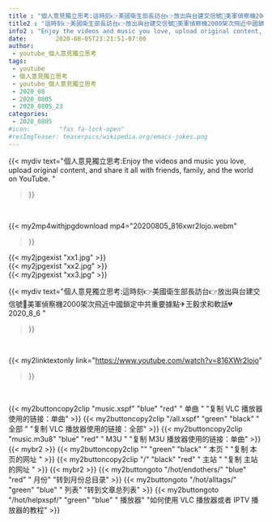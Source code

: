 ```yaml
---
title : "個人意見獨立思考:這時刻👉美國衛生部長訪台👉放出與台建交信號💑美軍偵察機2000架次飛近中國鎖定中共重要據點✈王毅求和軟話💔2020_8_6 "
title2 : "這時刻👉美國衛生部長訪台👉放出與台建交信號💑美軍偵察機2000架次飛近中國鎖定中共重要據點✈王毅求和軟話💔2020_8_6 "
info2 : "Enjoy the videos and music you love, upload original content, and share it all with friends, family, and the world on YouTube. "
date:        2020-08-05T23:21:51-07:00
author:
 - youtube_個人意見獨立思考
tags:
 - youtube
 - 個人意見獨立思考
 - youtube_個人意見獨立思考
 - 2020_08
 - 2020_0805
 - 2020_0805_23
categories:
 - 2020_0805
#icon:        "fas fa-lock-open"
#resImgTeaser: teaserpics/wikipedia.org/emacs-jokes.png
---
```


{{< mydiv text="個人意見獨立思考:Enjoy the videos and music you love, upload original content, and share it all with friends, family, and the world on YouTube. "
>}}
<br>


{{< my2mp4withjpgdownload mp4="20200805_816xwr2lojo.webm"
>}}

{{< my2jpgexist "xx1.jpg" >}}<br>
{{< my2jpgexist "xx2.jpg" >}}<br>
{{< my2jpgexist "xx3.jpg" >}}<br>



{{< mydiv text="個人意見獨立思考:這時刻👉美國衛生部長訪台👉放出與台建交信號💑美軍偵察機2000架次飛近中國鎖定中共重要據點✈王毅求和軟話💔2020_8_6 "
>}}
<br>

{{< my2linktextonly link="https://www.youtube.com/watch?v=816XWr2lojo"
>}}


<br>

{{< my2buttoncopy2clip "music.xspf"        "blue"   "red"    " 单曲 "  "复制 VLC 播放器使用的链接：单曲" >}} {{< my2buttoncopy2clip "/all.xspf"         "green"  "black"  " 全部 "  "复制 VLC 播放器使用的链接：全部" >}} {{< my2buttoncopy2clip "music.m3u8"        "blue"   "red"    " M3U  "    "复制 M3U 播放器使用的链接：单曲" >}} {{< mybr2 >}} {{< my2buttoncopy2clip ""                  "green"  "black"  " 本页 "    "复制 本页的网址 " >}} {{< my2buttoncopy2clip "/"                 "black"  "red"    " 主站 "    "复制 主站的网址 " >}} {{< mybr2 >}} {{< my2buttongoto      "/hot/endothers/"   "blue"   "red"    " 月份"   "转到月份总目录" >}} {{< my2buttongoto      "/hot/alltags/"     "green"  "blue"   " 列表"   "转到文章总列表" >}} {{< my2buttongoto      "/hot/helpxspf/"    "green"  "blue"   " 播放器" "如何使用 VLC 播放器或者 IPTV 播放器的教程" >}} 
